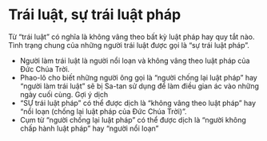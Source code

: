 # Trái luật, sự trái luật pháp

Từ “trái luật” có nghĩa là không vâng theo bất kỳ luật pháp hay quy tắt nào. Tình trạng chung của những người trái luật được gọi là “sự trái luật pháp”.
- Người làm trái luật là người nổi loạn và không vâng theo luật pháp của Đức Chúa Trời. 
- Phao-lô cho biết những người ông gọi là “người chống lại luật pháp” hay “người làm trái luật” sẽ bị Sa-tan sử dụng để làm điều gian ác vào những ngày cuối cùng.
Gợi ý dịch
- “SỰ trái luật pháp” có thể được dịch là “không vâng theo luật pháp” hay “nổi loạn (chống lại luật pháp của Đức Chúa Trời)”.
- Cụm từ “người chống lại luật pháp” có thể được dịch là “người không chấp hành luật pháp” hay “người nổi loạn”


